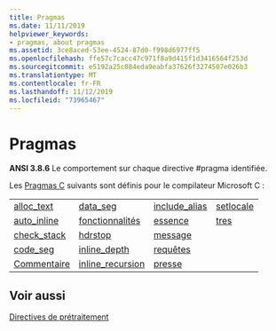```yaml
---
title: Pragmas
ms.date: 11/11/2019
helpviewer_keywords:
- pragmas, about pragmas
ms.assetid: 3ce8aced-53ee-4524-87d0-f998d6977ff5
ms.openlocfilehash: ffe57c7cacc47c971f8a9d415f1d3416564f253d
ms.sourcegitcommit: e5192a25c084eda9eabfa37626f3274507e026b3
ms.translationtype: MT
ms.contentlocale: fr-FR
ms.lasthandoff: 11/12/2019
ms.locfileid: "73965467"
---
```

# <a name="pragmas"></a>Pragmas

**ANSI 3.8.6** Le comportement sur chaque directive #pragma identifiée.

Les [Pragmas C](../c-language/c-pragmas.md) suivants sont définis pour le compilateur Microsoft C :

|||||
|-|-|-|-|
|[alloc_text](../preprocessor/alloc-text.md)|[data_seg](../preprocessor/data-seg.md)|[include_alias](../preprocessor/include-alias.md)|[setlocale](../preprocessor/setlocale.md)|
|[auto_inline](../preprocessor/auto-inline.md)|[fonctionnalités](../preprocessor/function-c-cpp.md)|[essence](../preprocessor/intrinsic.md)|[tres](../preprocessor/warning.md)|
|[check_stack](../preprocessor/check-stack.md)|[hdrstop](../preprocessor/hdrstop.md)|[message](../preprocessor/message.md)||
|[code_seg](../preprocessor/code-seg.md)|[inline_depth](../preprocessor/inline-depth.md)|[requêtes](../preprocessor/optimize.md)||
|[Commentaire](../preprocessor/comment-c-cpp.md)|[inline_recursion](../preprocessor/inline-recursion.md)|[presse](../preprocessor/pack.md)||

## <a name="see-also"></a>Voir aussi

[Directives de prétraitement](../c-language/preprocessing-directives.md)
